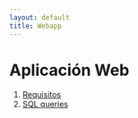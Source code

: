 ```yaml
---
layout: default
title: Webapp
---
```

# Aplicación Web

1. [Requisitos](./requisitos)
1. [SQL queries](./sql_queries)
